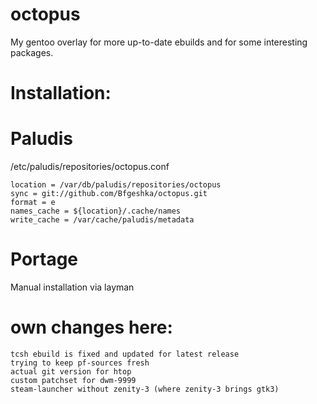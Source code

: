 octopus
=======
My gentoo overlay for more up-to-date ebuilds and for some interesting packages.

Installation:
=======
# Paludis
/etc/paludis/repositories/octopus.conf

```
location = /var/db/paludis/repositories/octopus
sync = git://github.com/Bfgeshka/octopus.git
format = e
names_cache = ${location}/.cache/names
write_cache = /var/cache/paludis/metadata
```

# Portage
Manual installation via layman

own changes here:
=======
```
tcsh ebuild is fixed and updated for latest release
trying to keep pf-sources fresh
actual git version for htop
custom patchset for dwm-9999
steam-launcher without zenity-3 (where zenity-3 brings gtk3)
```
